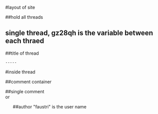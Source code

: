 #layout of site

##hold all threads
<div id="siteTable" class="sitetable linklisting">

## single thread, gz28qh is the variable between each thraed
<div id="thing_t3_gz28qh"
##commercials
<span class="sponsored-indicator rank">

##title of thread
<p class="title">

	-----

#inside thread

##comment container
<div class="commentarea">
##single comment
<div id=thing_t1_ft9k8nc ...> or <ul class="flat-list buttons">
##author "faustri" is the user name
<data-author="faustri" >